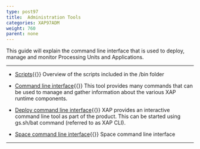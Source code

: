 ```yaml
---
type: post97
title:  Administration Tools
categories: XAP97ADM
weight: 760
parent: none
---
```





This guide will explain the command line interface that is used to deploy, manage and monitor Processing Units and Applications.


<hr/>

- [Scripts](./scripts.html){{<wbr>}}
Overview of the scripts included in the <XAP root>/bin folder

- [Command line interface](./command-line-interface.html){{<wbr>}}
This tool provides many commands that can be used to manage and gather information about the various XAP runtime components.

- [Deploy command line interface](./deploy-command-line-interface.html){{<wbr>}}
XAP provides an interactive command line tool as part of the product. This can be started using gs.sh/bat command (referred to as XAP CLI).

- [Space command line interface](./space-gigaspaces-cli.html){{<wbr>}}
Space command line interface


<hr/>


